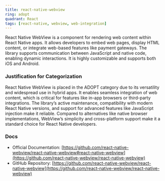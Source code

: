 ```yaml
---
title: react-native-webview
ring: adopt
quadrant: React
tags: [react-native, webview, web-integration]
---
```

React Native WebView is a component for rendering web content within React Native apps. It allows developers to embed web pages, display HTML content, or integrate web-based features like payment gateways. The library supports communication between JavaScript and native code, enabling dynamic interactions. It is highly customizable and supports both iOS and Android.

### Justification for Categorization 
React Native WebView is placed in the ADOPT category due to its versatility and widespread use in hybrid apps. It enables seamless integration of web content, which is critical for features like in-app browsers or third-party integrations. The library’s active maintenance, compatibility with modern React Native versions, and support for advanced features like JavaScript injection make it reliable. Compared to alternatives like native browser implementations, WebView’s simplicity and cross-platform support make it a standard choice for React Native developers.

### Docs 
- Official Documentation: [https://github.com/react-native-webview/react-native-webview#react-native-webview](https://github.com/react-native-webview/react-native-webview)  
- GitHub Repository: [https://github.com/react-native-webview/react-native-webview](https://github.com/react-native-webview/react-native-webview)

